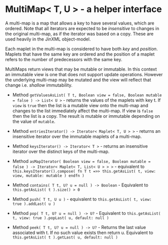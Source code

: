# MultiMap< T, U > - a helper interface

A multi-map is a map that allows a key to have several values, which are ordered. Note that all iterators are expected to be _insensitive_ to changes in the original multi-map, as if the iterator was based on a copy. These are used heavily in the JinXML object-model.

Each maplet in the multi-map is considered to have both _key_ and _position_. Maplets that have the same key are ordered and the position of a maplet refers to the number of predecessors with the same key.

MultiMaps return views that may be mutable or immutable. In this context an immutable view is one that does not support update operations. However the underlying multi-map may be mutated and the view will reflect that change i.e. _shallow_ immutability.

* Method ```getValuesAsList( T t, Boolean view = false, Boolean mutable = false ) -> List< U >``` - returns the values of the maplets with key t. If ```view``` is ```true``` then the list is a mutable view onto the multi-map and changes to the list immediately affect the multi-map. If view is ```false``` then the list is a copy. The result is mutable or immutable depending on the value of ```mutable```.

* Method ```entriesIterator() -> Iterator< Maplet< T, U > >``` - returns an insensitive iterator over the immutable maplets of a multi-map. 

* Method ```keysIterator() -> Iterator< T >``` - returns an insensitive iterator over the distinct keys of the multi-map.
* Method ```asMapIterator( Boolean view = false, Boolean mutable = false ) -> Iterator< Maplet< T, List< U > > >``` - equivalent to ```this.keysIterator().compose( fn T t =>> this.getAsList( t, view: view, mutable: mutable ) endfn )```

* Method ```contains( T t, U? u = null ) -> Boolean``` - Equivalent to ```this.getAsList( t ).size() > 0```

* Method ```push( T t, U u )``` - equivalent to ```this.getAsList( t, view: true ).addLast( u )```

* Method ```pop( T t, U? u = null ) -> U?``` - Equivalent to ```this.getAsList( t, view: true ).popLast( u, default: null )```

* Method ```peek( T t, U? u = null ) -> U?``` - Returns the last value associated with t. If no such value exists then return u. Equivalent to ```this.getAsList( t ).getLast( u, default: null )```
